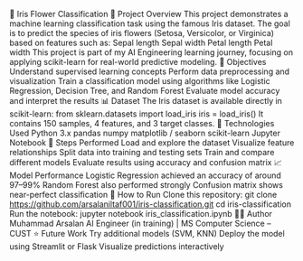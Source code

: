 🌸 Iris Flower Classification
📘 Project Overview
This project demonstrates a machine learning classification task using the famous Iris dataset.
The goal is to predict the species of iris flowers (Setosa, Versicolor, or Virginica) based on features such as:
Sepal length
Sepal width
Petal length
Petal width
This project is part of my AI Engineering learning journey, focusing on applying scikit-learn for real-world predictive modeling.
🧠 Objectives
Understand supervised learning concepts
Perform data preprocessing and visualization
Train a classification model using algorithms like Logistic Regression, Decision Tree, and Random Forest
Evaluate model accuracy and interpret the results
📊 Dataset
The Iris dataset is available directly in scikit-learn:
from sklearn.datasets import load_iris
iris = load_iris()
It contains 150 samples, 4 features, and 3 target classes.
🧩 Technologies Used
Python 3.x
pandas
numpy
matplotlib / seaborn
scikit-learn
Jupyter Notebook
🚀 Steps Performed
Load and explore the dataset
Visualize feature relationships
Split data into training and testing sets
Train and compare different models
Evaluate results using accuracy and confusion matrix
📈 Model Performance
Logistic Regression achieved an accuracy of around 97–99%
Random Forest also performed strongly
Confusion matrix shows near-perfect classification
🧰 How to Run
Clone this repository:
git clone https://github.com/arsalaniltaf001/iris-classification.git
cd iris-classification
Run the notebook:
jupyter notebook iris_classification.ipynb
🧑‍💻 Author
Muhammad Arsalan
AI Engineer (in training) | MS Computer Science – CUST
⭐ Future Work
Try additional models (SVM, KNN)
Deploy the model using Streamlit or Flask
Visualize predictions interactively